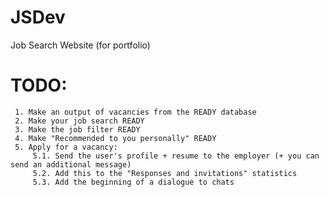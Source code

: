 # JSDev

Job Search Website (for portfolio) 

# TODO:
     1. Make an output of vacancies from the READY database
     2. Make your job search READY
     3. Make the job filter READY
     4. Make "Recommended to you personally" READY
     5. Apply for a vacancy:
         5.1. Send the user's profile + resume to the employer (+ you can send an additional message)
         5.2. Add this to the "Responses and invitations" statistics
         5.3. Add the beginning of a dialogue to chats

